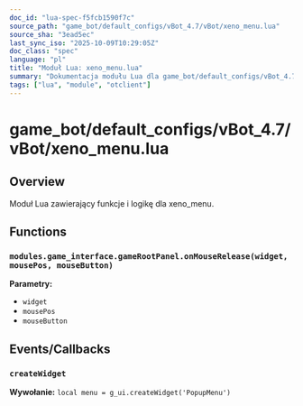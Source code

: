 ```yaml
---
doc_id: "lua-spec-f5fcb1590f7c"
source_path: "game_bot/default_configs/vBot_4.7/vBot/xeno_menu.lua"
source_sha: "3ead5ec"
last_sync_iso: "2025-10-09T10:29:05Z"
doc_class: "spec"
language: "pl"
title: "Moduł Lua: xeno_menu.lua"
summary: "Dokumentacja modułu Lua dla game_bot/default_configs/vBot_4.7/vBot/xeno_menu.lua"
tags: ["lua", "module", "otclient"]
---
```


# game_bot/default_configs/vBot_4.7/vBot/xeno_menu.lua

## Overview

Moduł Lua zawierający funkcje i logikę dla xeno_menu.

## Functions

### `modules.game_interface.gameRootPanel.onMouseRelease(widget, mousePos, mouseButton)`

**Parametry:**

- `widget`
- `mousePos`
- `mouseButton`

## Events/Callbacks

### `createWidget`

**Wywołanie:** `local menu = g_ui.createWidget('PopupMenu')`
